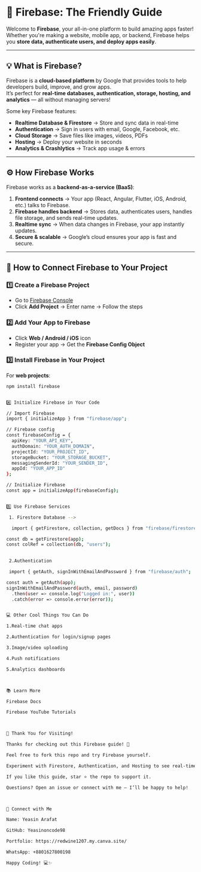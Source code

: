 
# 🚀 Firebase: The Friendly Guide

Welcome to **Firebase**, your all-in-one platform to build amazing apps faster! Whether you're making a website, mobile app, or backend, Firebase helps you **store data, authenticate users, and deploy apps easily**.

---

## 💡 What is Firebase?

Firebase is a **cloud-based platform** by Google that provides tools to help developers build, improve, and grow apps.  
It’s perfect for **real-time databases, authentication, storage, hosting, and analytics** — all without managing servers!  

Some key Firebase features:  
- **Realtime Database & Firestore** → Store and sync data in real-time  
- **Authentication** → Sign in users with email, Google, Facebook, etc.  
- **Cloud Storage** → Save files like images, videos, PDFs  
- **Hosting** → Deploy your website in seconds  
- **Analytics & Crashlytics** → Track app usage & errors  

---

## ⚙️ How Firebase Works

Firebase works as a **backend-as-a-service (BaaS)**:  

1. **Frontend connects** → Your app (React, Angular, Flutter, iOS, Android, etc.) talks to Firebase.  
2. **Firebase handles backend** → Stores data, authenticates users, handles file storage, and sends real-time updates.  
3. **Realtime sync** → When data changes in Firebase, your app instantly updates.  
4. **Secure & scalable** → Google’s cloud ensures your app is fast and secure.  

---

## 🔗 How to Connect Firebase to Your Project

### 1️⃣ Create a Firebase Project
- Go to [Firebase Console](https://console.firebase.google.com/)  
- Click **Add Project** → Enter name → Follow the steps  

### 2️⃣ Add Your App to Firebase
- Click **Web / Android / iOS** icon  
- Register your app → Get the **Firebase Config Object**  

### 3️⃣ Install Firebase in Your Project
For **web projects**:  
```bash
npm install firebase


4️⃣ Initialize Firebase in Your Code

// Import Firebase
import { initializeApp } from "firebase/app";

// Firebase config
const firebaseConfig = {
  apiKey: "YOUR_API_KEY",
  authDomain: "YOUR_AUTH_DOMAIN",
  projectId: "YOUR_PROJECT_ID",
  storageBucket: "YOUR_STORAGE_BUCKET",
  messagingSenderId: "YOUR_SENDER_ID",
  appId: "YOUR_APP_ID"
};

// Initialize Firebase
const app = initializeApp(firebaseConfig);


5️⃣ Use Firebase Services

 1. Firestore Database -->

  import { getFirestore, collection, getDocs } from "firebase/firestore";

const db = getFirestore(app);
const colRef = collection(db, "users");

 
 2.Authentication

 import { getAuth, signInWithEmailAndPassword } from "firebase/auth";

const auth = getAuth(app);
signInWithEmailAndPassword(auth, email, password)
  .then(user => console.log("Logged in:", user))
  .catch(error => console.error(error));


💻 Other Cool Things You Can Do

1.Real-time chat apps

2.Authentication for login/signup pages

3.Image/video uploading

4.Push notifications

5.Analytics dashboards



📚 Learn More

Firebase Docs

Firebase YouTube Tutorials  



🙌 Thank You for Visiting!

Thanks for checking out this Firebase guide! 🎉

Feel free to fork this repo and try Firebase yourself.

Experiment with Firestore, Authentication, and Hosting to see real-time magic!

If you like this guide, star ⭐ the repo to support it.

Questions? Open an issue or connect with me – I’ll be happy to help!



💬 Connect with Me

Name: Yeasin Arafat

GitHub: Yeasinoncode98

Portfolio: https://redwine1207.my.canva.site/

WhatsApp: +8801627800198

Happy Coding! 💻✨